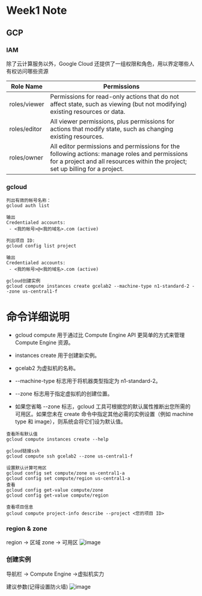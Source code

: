 # Week1 Note

## GCP

### IAM 
除了云计算服务以外，Google Cloud 还提供了一组权限和角色，用以界定哪些人有权访问哪些资源

|  Role Name    | Permissions                                                                                                                                                                      |
|  ----         | ----                                                                                                                                                                             |
| roles/viewer  | Permissions for read-only actions that do not affect state, such as viewing (but not modifying) existing resources or data.                                                      |
| roles/editor  | All viewer permissions, plus permissions for actions that modify state, such as changing existing resources.                                                                     |
| roles/owner   | All editor permissions and permissions for the following actions: manage roles and permissions for a project and all resources within the project; set up billing for a project. |

### gcloud

```
列出有效的帐号名称：
gcloud auth list

输出
Credentialed accounts:
 - <我的帐号>@<我的域名>.com (active)
```

```
列出项目 ID:
gcloud config list project

输出
Credentialed accounts:
 - <我的帐号>@<我的域名>.com (active)
```

```
gcloud创建实例
gcloud compute instances create gcelab2 --machine-type n1-standard-2 --zone us-central1-f
```
# 命令详细说明

* gcloud compute 用于通过比 Compute Engine API 更简单的方式来管理 Compute Engine 资源。

* instances create 用于创建新实例。

* gcelab2 为虚拟机的名称。

* --machine-type 标志用于将机器类型指定为 n1-standard-2。

* --zone 标志用于指定虚拟机的创建位置。

* 如果您省略 --zone 标志，gcloud 工具可根据您的默认属性推断出您所需的可用区。如果您未在 create 命令中指定其他必需的实例设置（例如 machine type 和 image），则系统会将它们设为默认值。

```
查看所有默认值
gcloud compute instances create --help
```

```
gcloud链接ssh
gcloud compute ssh gcelab2 --zone us-central1-f
```

```
设置默认计算可用区
gcloud config set compute/zone us-central1-a
gcloud config set compute/region us-central1-a
查看
gcloud config get-value compute/zone
gcloud config get-value compute/region
```

```
查看项目信息
gcloud compute project-info describe --project <您的项目 ID>
```

### region & zone
region -> 区域
zone ->   可用区
![image](https://user-images.githubusercontent.com/31728012/150260923-a17ff1e5-9ddd-45b8-8ba0-1c851f7682e5.png)


### 创建实例
导航栏 -> Compute Engine ->虚拟机实力

建议参数(记得设置防火墙)
![image](https://user-images.githubusercontent.com/31728012/150261194-f2b84f4a-dccf-4c4b-bfae-147dc7e79999.png)




